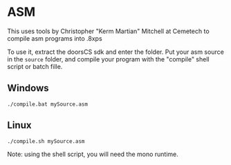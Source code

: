 # ASM
This uses tools by Christopher "Kerm Martian" Mitchell at Cemetech to compile asm programs into .8xps

To use it, extract the doorsCS sdk and enter the folder. Put your asm source in the ```source``` folder, and compile your program with the "compile" shell script or batch fille.

## Windows
```./compile.bat mySource.asm```

## Linux
```./compile.sh mySource.asm```


Note: using the shell script, you will need the mono runtime.